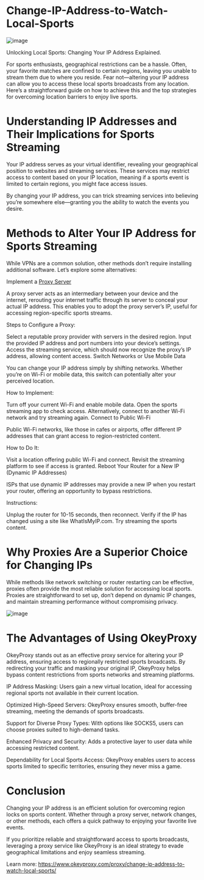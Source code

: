 # Change-IP-Address-to-Watch-Local-Sports
![image](https://github.com/user-attachments/assets/99c6b055-58be-4906-a4d8-f17f6099e1d3)

Unlocking Local Sports: Changing Your IP Address Explained.

For sports enthusiasts, geographical restrictions can be a hassle. Often, your favorite matches are confined to certain regions, leaving you unable to stream them due to where you reside. Fear not—altering your IP address can allow you to access these local sports broadcasts from any location. Here’s a straightforward guide on how to achieve this and the top strategies for overcoming location barriers to enjoy live sports.

# Understanding IP Addresses and Their Implications for Sports Streaming
Your IP address serves as your virtual identifier, revealing your geographical position to websites and streaming services. These services may restrict access to content based on your IP location, meaning if a sports event is limited to certain regions, you might face access issues.

By changing your IP address, you can trick streaming services into believing you’re somewhere else—granting you the ability to watch the events you desire.

# Methods to Alter Your IP Address for Sports Streaming
While VPNs are a common solution, other methods don’t require installing additional software. Let’s explore some alternatives:

Implement a [Proxy Server](https://www.okeyproxy.com/)

A proxy server acts as an intermediary between your device and the internet, rerouting your internet traffic through its server to conceal your actual IP address. This enables you to adopt the proxy server’s IP, useful for accessing region-specific sports streams.

Steps to Configure a Proxy:

Select a reputable proxy provider with servers in the desired region.
Input the provided IP address and port numbers into your device’s settings.
Access the streaming service, which should now recognize the proxy’s IP address, allowing content access.
Switch Networks or Use Mobile Data

You can change your IP address simply by shifting networks. Whether you’re on Wi-Fi or mobile data, this switch can potentially alter your perceived location.

How to Implement:

Turn off your current Wi-Fi and enable mobile data.
Open the sports streaming app to check access.
Alternatively, connect to another Wi-Fi network and try streaming again.
Connect to Public Wi-Fi

Public Wi-Fi networks, like those in cafes or airports, offer different IP addresses that can grant access to region-restricted content.

How to Do It:

Visit a location offering public Wi-Fi and connect.
Revisit the streaming platform to see if access is granted.
Reboot Your Router for a New IP (Dynamic IP Addresses)

ISPs that use dynamic IP addresses may provide a new IP when you restart your router, offering an opportunity to bypass restrictions.

Instructions:

Unplug the router for 10-15 seconds, then reconnect.
Verify if the IP has changed using a site like WhatIsMyIP.com.
Try streaming the sports content.

# Why Proxies Are a Superior Choice for Changing IPs
While methods like network switching or router restarting can be effective, proxies often provide the most reliable solution for accessing local sports. Proxies are straightforward to set up, don’t depend on dynamic IP changes, and maintain streaming performance without compromising privacy.

![image](https://github.com/user-attachments/assets/7e885fdf-4ed3-4462-8b0a-f96fc728487a)

# The Advantages of Using OkeyProxy
OkeyProxy stands out as an effective proxy service for altering your IP address, ensuring access to regionally restricted sports broadcasts. By redirecting your traffic and masking your original IP, OkeyProxy helps bypass content restrictions from sports networks and streaming platforms.

IP Address Masking: Users gain a new virtual location, ideal for accessing regional sports not available in their current location.

Optimized High-Speed Servers: OkeyProxy ensures smooth, buffer-free streaming, meeting the demands of sports broadcasts.

Support for Diverse Proxy Types: With options like SOCKS5, users can choose proxies suited to high-demand tasks.

Enhanced Privacy and Security: Adds a protective layer to user data while accessing restricted content.

Dependability for Local Sports Access: OkeyProxy enables users to access sports limited to specific territories, ensuring they never miss a game.

# Conclusion
Changing your IP address is an efficient solution for overcoming region locks on sports content. Whether through a proxy server, network changes, or other methods, each offers a quick pathway to enjoying your favorite live events.

If you prioritize reliable and straightforward access to sports broadcasts, leveraging a proxy service like OkeyProxy is an ideal strategy to evade geographical limitations and enjoy seamless streaming.

Learn more: https://www.okeyproxy.com/proxy/change-ip-address-to-watch-local-sports/
